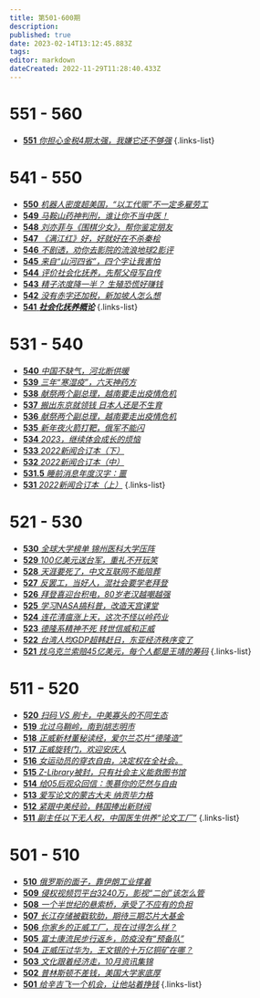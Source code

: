 ```yaml
---
title: 第501-600期
description: 
published: true
date: 2023-02-14T13:12:45.883Z
tags: 
editor: markdown
dateCreated: 2022-11-29T11:28:40.433Z
---
```


# 551 - 560
- [**551** *你担心金税4期太强，我嫌它还不够强*](551)
{.links-list}

# 541 - 550
- [**550** *机器人密度超美国，“以工代赈”不一定多雇劳工*](550)
- [**549** *马鞍山药神判刑，谁让你不当中医！*](549)
- [**548** *刘亦菲与《围棋少女》，帮你鉴定朋友*](548)
- [**547** *《满江红》好，好就好在不杀秦桧*](547)
- [**546** *不剧透，劝你去影院的流浪地球2影评*](546)
- [**545** *来自“山河四省”，四个字让我害怕*](545)
- [**544** *评价社会化抚养，先帮父母写自传*](544)
- [**543** *精子浓度降一半？ 生殖恐慌好赚钱*](543)
- [**542** *没有赤字还加税，新加坡人怎么想*](542)
- [**541** ***社会化抚养概论***](541)
{.links-list}

# 531 - 540
- [**540** *中国不缺气，河北断供暖*](540)
- [**539** *三年“寒湿疫”，六天神药方*](539)
- [**538** *献祭两个副总理，越南要走出疫情危机*](538)
- [**537** *搬出东京就领钱 日本人还是不生育*](537)
- [**536** *献祭两个副总理，越南要走出疫情危机*](536)
- [**535** *新年夜火箭打靶，俄军不能闪*](535)
- [**534** *2023，继续体会成长的烦恼*](534)
- [**533** *2022新闻合订本（下）*](533)
- [**532** *2022新闻合订本（中）*](532)
- [**531.5** *睡前消息年度汉字：噩*](531-2)
- [**531** *2022新闻合订本（上）*](531)
{.links-list}

# 521 - 530
- [**530** *全球大学榜单 锦州医科大学压阵*](530)
- [**529** *100亿美元送台军，重礼不开玩笑*](529)
- [**528** *天涯要死了，中文互联网不能陪葬*](528)
- [**527** *反罢工，当好人，混社会要学老拜登*](527)
- [**526** *拜登喜迎台积电，80岁老汉越嘲越强*](526)
- [**525** *学习NASA搞科普，改造天宫课堂*](525)
- [**524** *连花清瘟涨上天，这次不怪以岭药业*](524)
- [**523** *德隆系精神不死 转世信威和正威*](523)
- [**522** *台湾人均GDP超韩赶日，东亚经济秩序变了*](522)
- [**521** *找乌克兰索赔45亿美元，每个人都是王靖的筹码*](521)
{.links-list}

# 511 - 520
- [**520** *扫码 VS 刷卡，中美寡头的不同生态*](520)
- [**519** *北过乌鞘岭，南到胡志明市*](519)
- [**518** *正威新材董秘读经，爱尔兰芯片“德隆造”*](518)
- [**517** *正威旋转门，欢迎安庆人*](517)
- [**516** *女运动员的穿衣自由，决定权在全社会。*](516)
- [**515** *Z-Library被封，只有社会主义能救图书馆*](515)
- [**514** *给05后观众回信：羡慕你的茫然与自由*](514)
- [**513** *爱写论文的蒙古大夫 纳贡毕力格*](513)
- [**512** *紧跟中美经验，韩国捧出新财阀*](512)
- [**511** *副主任以下无人权，中国医生供养“论文工厂”*](511)
{.links-list}

# 501 - 510
- [**510** *俄罗斯的面子，靠伊朗工业撑着*](510)
- [**509** *侵权视频罚平台3240万，影视“二创”该怎么管*](509)
- [**508** *一个半世纪的悬索桥，承受了不应有的负担*](508)
- [**507** *长江存储被戳软肋，期待三期芯片大基金*](507)
- [**506** *你家乡的正威工厂，现在过得怎么样？*](506)
- [**505** *富士康流民步行返乡，防疫没有“预备队”*](505)
- [**504** *正威压过华为，王文银的十万亿铜矿在哪？*](504)
- [**503** *文化跟着经济走，10月资讯集锦*](503)
- [**502** *普林斯顿不差钱，美国大学家底厚*](502)
- [**501** *给辛吉飞一个机会，让他站着挣钱*](501)
{.links-list}
